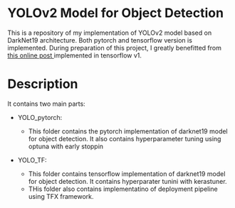 # YOLOv2 Model for Object Detection

This is a repository of my implementation of YOLOv2 model based on DarkNet19 architecture. Both pytorch and tensorflow version is implemented.
During preparation of this project, I greatly benefitted from <a href=https://fairyonice.github.io/Part_1_Object_Detection_with_Yolo_for_VOC_2014_data_anchor_box_clustering.html> this online post </a> implemented in tensorflow v1.

# Description

It contains two main parts:

- YOLO_pytorch:
  - This folder contains the pytorch implementation of darknet19 model for object detection. It also contains hyperparameter tuning using optuna with early stoppin

- YOLO_TF:
  - This folder contains tensorflow implementation of darknet19 model for object detection. It contains hyperparater tunini with kerastuner.
  - THis folder also contains implementatino of deployment pipeline using TFX framework.